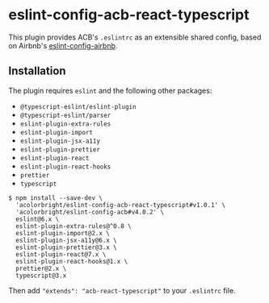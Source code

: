 # eslint-config-acb-react-typescript

This plugin provides ACB's `.eslintrc` as an extensible shared config, based on Airbnb's
[eslint-config-airbnb](https://github.com/airbnb/javascript/tree/master/packages/eslint-config-airbnb).

## Installation

The plugin requires `eslint` and the following other packages:

- `@typescript-eslint/eslint-plugin`
- `@typescript-eslint/parser`
- `eslint-plugin-extra-rules`
- `eslint-plugin-import`
- `eslint-plugin-jsx-a11y`
- `eslint-plugin-prettier`
- `eslint-plugin-react`
- `eslint-plugin-react-hooks`
- `prettier`
- `typescript`

```shell
$ npm install --save-dev \
  'acolorbright/eslint-config-acb-react-typescript#v1.0.1' \
  'acolorbright/eslint-config-acb#v4.0.2' \
  eslint@6.x \
  eslint-plugin-extra-rules@^0.8 \
  eslint-plugin-import@2.x \
  eslint-plugin-jsx-a11y@6.x \
  eslint-plugin-prettier@3.x \
  eslint-plugin-react@7.x \
  eslint-plugin-react-hooks@1.x \
  prettier@2.x \
  typescript@3.x
```

Then add `"extends": "acb-react-typescript"` to your `.eslintrc` file.
